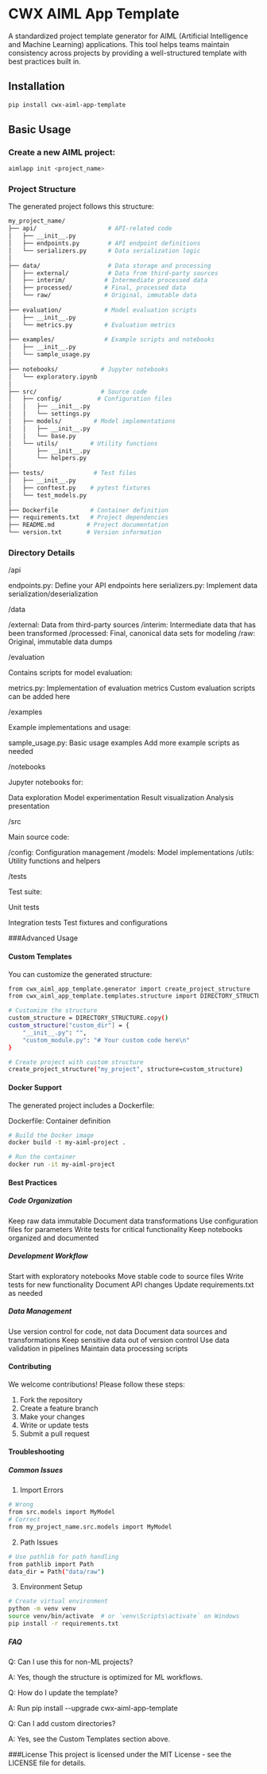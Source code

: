 # CWX AIML App Template

A standardized project template generator for AIML (Artificial Intelligence and Machine Learning) applications. This tool helps teams maintain consistency across projects by providing a well-structured template with best practices built in.


## Installation

```bash
pip install cwx-aiml-app-template
```
## Basic Usage
### Create a new AIML project:

```bash
aimlapp init <project_name>
```
### Project Structure

The generated project follows this structure:

```bash
my_project_name/
├── api/                    # API-related code
│   ├── __init__.py
│   ├── endpoints.py        # API endpoint definitions
│   └── serializers.py      # Data serialization logic
│
├── data/                   # Data storage and processing
│   ├── external/           # Data from third-party sources
│   ├── interim/           # Intermediate processed data
│   ├── processed/         # Final, processed data
│   └── raw/               # Original, immutable data
│
├── evaluation/            # Model evaluation scripts
│   ├── __init__.py
│   └── metrics.py         # Evaluation metrics
│
├── examples/              # Example scripts and notebooks
│   ├── __init__.py
│   └── sample_usage.py
│
├── notebooks/            # Jupyter notebooks
│   └── exploratory.ipynb
│
├── src/                  # Source code
│   ├── config/          # Configuration files
│   │   ├── __init__.py
│   │   └── settings.py
│   ├── models/         # Model implementations
│   │   ├── __init__.py
│   │   └── base.py
│   └── utils/         # Utility functions
│       ├── __init__.py
│       └── helpers.py
│
├── tests/              # Test files
│   ├── __init__.py
│   ├── conftest.py    # pytest fixtures
│   └── test_models.py
│
├── Dockerfile         # Container definition
├── requirements.txt   # Project dependencies
├── README.md         # Project documentation
└── version.txt       # Version information
```

### Directory Details

/api

endpoints.py: Define your API endpoints here
serializers.py: Implement data serialization/deserialization

/data

/external: Data from third-party sources
/interim: Intermediate data that has been transformed
/processed: Final, canonical data sets for modeling
/raw: Original, immutable data dumps

/evaluation

Contains scripts for model evaluation:

metrics.py: Implementation of evaluation metrics
Custom evaluation scripts can be added here

/examples

Example implementations and usage:

sample_usage.py: Basic usage examples
Add more example scripts as needed

/notebooks

Jupyter notebooks for:

Data exploration
Model experimentation
Result visualization
Analysis presentation

/src

Main source code:

/config: Configuration management
/models: Model implementations
/utils: Utility functions and helpers

/tests

Test suite:

Unit tests

Integration tests
Test fixtures and configurations

###Advanced Usage
#### Custom Templates
You can customize the generated structure:

``` bash
from cwx_aiml_app_template.generator import create_project_structure
from cwx_aiml_app_template.templates.structure import DIRECTORY_STRUCTURE

# Customize the structure
custom_structure = DIRECTORY_STRUCTURE.copy()
custom_structure["custom_dir"] = {
    "__init__.py": "",
    "custom_module.py": "# Your custom code here\n"
}

# Create project with custom structure
create_project_structure("my_project", structure=custom_structure)
```

#### Docker Support
The generated project includes a Dockerfile:

Dockerfile: Container definition

```bash
# Build the Docker image
docker build -t my-aiml-project .

# Run the container
docker run -it my-aiml-project
```

#### Best Practices

##### Code Organization

Keep raw data immutable
Document data transformations
Use configuration files for parameters
Write tests for critical functionality
Keep notebooks organized and documented

##### Development Workflow

Start with exploratory notebooks
Move stable code to source files
Write tests for new functionality
Document API changes
Update requirements.txt as needed

##### Data Management

Use version control for code, not data
Document data sources and transformations
Keep sensitive data out of version control
Use data validation in pipelines
Maintain data processing scripts

#### Contributing

We welcome contributions! Please follow these steps:

1. Fork the repository
2. Create a feature branch
3. Make your changes
4. Write or update tests
5. Submit a pull request


#### Troubleshooting

##### Common Issues

1. Import Errors
```bash
# Wrong
from src.models import MyModel
# Correct
from my_project_name.src.models import MyModel
```

2. Path Issues
```bash
# Use pathlib for path handling
from pathlib import Path
data_dir = Path("data/raw")
```

3. Environment Setup
```bash
# Create virtual environment
python -m venv venv
source venv/bin/activate  # or `venv\Scripts\activate` on Windows
pip install -r requirements.txt
```

##### FAQ

Q: Can I use this for non-ML projects?

A: Yes, though the structure is optimized for ML workflows.

Q: How do I update the template?

A: Run pip install --upgrade cwx-aiml-app-template

Q: Can I add custom directories?

A: Yes, see the Custom Templates section above.

###License
This project is licensed under the MIT License - see the LICENSE file for details.
